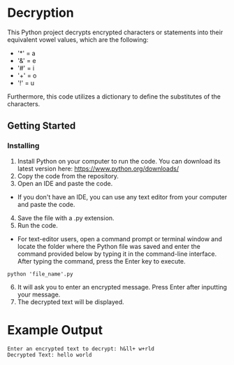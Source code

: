 # Decryption

This Python project decrypts encrypted characters or statements into their equivalent vowel values, which are the following:

* '*' = a
* '&' = e
* '#' = i
* '+' = o
* '!' = u

Furthermore, this code utilizes a dictionary to define the substitutes of the characters.

## Getting Started

### Installing
1. Install Python on your computer to run the code. You can download its latest version here: https://www.python.org/downloads/
2. Copy the code from the repository.
3. Open an IDE and paste the code.
* If you don't have an IDE, you can use any text editor from your computer and paste the code.
4. Save the file with a .py extension.
5. Run the code.
*  For text-editor users, open a command prompt or terminal window and locate the folder where the Python file was saved and enter the command provided below by typing it in the command-line interface. After typing the command, press the Enter key to execute.

```
python 'file_name'.py
```

6. It will ask you to enter an encrypted message. Press Enter after inputting your message.
7. The decrypted text will be displayed.

# Example Output
```
Enter an encrypted text to decrypt: h&ll+ w+rld
Decrypted Text: hello world
```
